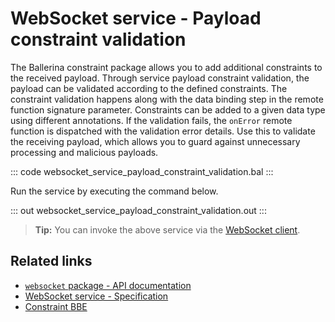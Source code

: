 # WebSocket service - Payload constraint validation

The Ballerina constraint package allows you to add additional constraints to the received payload. Through service payload constraint validation, the payload can be validated according to the defined constraints. The constraint validation happens along with the data binding step in the remote function signature parameter. Constraints can be added to a given data type using different annotations. If the validation fails, the `onError` remote function is dispatched with the validation error details. Use this to validate the receiving payload, which allows you to guard against unnecessary processing and malicious payloads.

::: code websocket_service_payload_constraint_validation.bal :::

Run the service by executing the command below.

::: out websocket_service_payload_constraint_validation.out :::

>**Tip:** You can invoke the above service via the [WebSocket client](/learn/by-example/websocket-client/).

## Related links
- [`websocket` package - API documentation](https://lib.ballerina.io/ballerina/websocket/latest)
- [WebSocket service - Specification](/spec/websocket/#3-service-types)
- [Constraint BBE](/learn/by-example/constraint-validations/)
